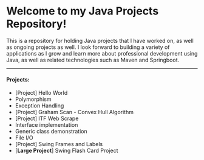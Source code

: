 <h1>Welcome to my Java Projects Repository!</h1>

<p>This is a repository for holding Java projects that I have worked on, as well as ongoing projects as well. I look forward to building a variety of applications as I grow and learn more about professional development using Java, as well as related technologies such as Maven and Springboot.</p>

<hr>

<h4>Projects:</h4>
<ul>
	<li>[Project] Hello World</li>
	<li>Polymorphism</li>
	<li>Exception Handling</li>
	<li>[Project] Graham Scan - Convex Hull Algorithm</li>
	<li>[Project] ITF Web Scrape</li>
	<li>Interface implementation</li>
	<li>Generic class demonstration</li>
	<li>File I/O</li>
	<li>[Project] Swing Frames and Labels</li>
	<li>[<strong>Large Project</strong>] Swing Flash Card Project</li>
</ul>
